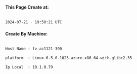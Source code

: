 
   
#### This Page Create at:

```bash

2024-07-21 - 19:50:21 UTC

```

#### Create By Machine:

```bash

Host Name : fv-az1121-390

platform  : Linux-6.5.0-1023-azure-x86_64-with-glibc2.35

Ip Local  : 10.1.0.79

```

